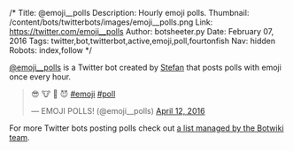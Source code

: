 /*
Title: @emoji__polls
Description: Hourly emoji polls.
Thumbnail: /content/bots/twitterbots/images/emoji__polls.png
Link: https://twitter.com/emoji__polls
Author: botsheeter.py
Date: February 07, 2016
Tags: twitter,bot,twitterbot,active,emoji,poll,fourtonfish
Nav: hidden
Robots: index,follow
*/

[@emoji__polls](https://twitter.com/emoji__polls) is a Twitter bot created by [Stefan](https://twitter.com/fourtonfish) that posts polls with emoji once every hour.

<blockquote class="twitter-tweet" data-lang="en"><p lang="und" dir="ltr">😎 🐮 😬 😈 <a href="https://twitter.com/hashtag/emoji?src=hash">#emoji</a> <a href="https://twitter.com/hashtag/poll?src=hash">#poll</a></p>&mdash; EMOJI POLLS! (@emoji__polls) <a href="https://twitter.com/emoji__polls/status/719706620603838466">April 12, 2016</a></blockquote>

For more Twitter bots posting polls check out [a list managed by the Botwiki team](https://twitter.com/botwikidotorg/lists/bots-posting-polls1/members).

<script async src="//platform.twitter.com/widgets.js" charset="utf-8"></script>
